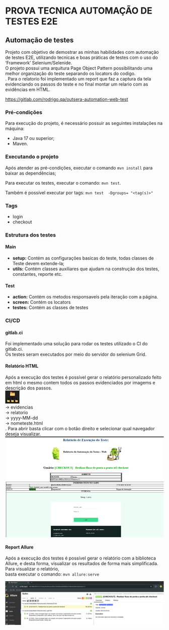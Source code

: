# PROVA TECNICA AUTOMAÇÃO DE TESTES E2E


## Automação de testes
Projeto com objetivo de demostrar as minhas habilidades com automação de testes E2E, utilizando tecnicas e boas práticas de testes com o uso do ‘Framework’ Selenium/Selenide.<br>
O projeto possui uma arquitura Page Object Pattern possibilitando uma melhor organizaçâo do teste separando os locators do codigo.<br>.
Para o relatorio foi implementado um report que faz a captura da tela evidenciando os passos do teste e no final montar um relario com as evidências em HTML.

https://gitlab.com/rodrigo.qa/outsera-automation-web-test


### Pré-condições

Para execução do projeto, é necessário possuir as seguintes instalações na máquina:
- Java 17 ou superior;
- Maven.

### Executando o projeto
Após atender as pré-condições, executar o comando `mvn install` para baixar as dependências;

Para executar os testes, executar o comando: `mvn test`.

Também é possível executar por tags: `mvn test  -Dgroups= "<tag(s)>"`

### Tags

- login
- checkout


### Estrutura dos testes

#### Main
- **setup:** Contém as configurações basicas do teste, todas classes de Teste devem extende-la;
- **utils:** Contém classes auxiliares que ajudam na construção dos testes, constantes, reporte etc.


#### Test
- **action:** Contém os metodos responsaveis pela iteração com a página.
- **screen:** Contém os locators 
- **testes:** Contém as classes de testes 


### CI/CD

#### gitlab.ci
Foi implementado uma soluçâo para rodar os testes utilizado o CI do gitlab.ci.<br>
Os testes seram executados por meio do servidor do selenium Grid.

#### Relatório HTML

Após a execução dos testes é possível gerar o relatório personalizado feito em html o mesmo contem todos os passos evidenciados por imagems e descrição dos passos.<br>
![folder.png](src/test/resources/imagens/icon_folder.png)<br>
 -> evidencias<br>
 -> relatorio<br>
 -> yyyy-MM-dd<br>
 -> nometeste.html<br>.
Para abrir basta clicar com o botão direito e selecionar qual navegador deseja visualizar.<br>
![img_report.png](src/test/resources/imagens/img_report.png)


#### Report Allure

Após a execução dos testes é possível gerar o relatório com a biblioteca Allure, e desta forma, visualizar os resultados de forma mais simplificada.
Para visualizar o relatório, <br>
basta executar o comando: `mvn allure:serve`

![img_allure.png](src/test/resources/imagens/img_allure.png)